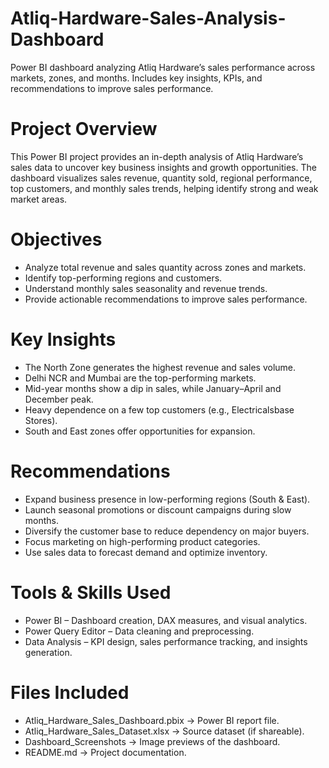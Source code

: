 # Atliq-Hardware-Sales-Analysis-Dashboard
Power BI dashboard analyzing Atliq Hardware’s sales performance across markets, zones, and months. Includes key insights, KPIs, and recommendations to improve sales performance.

# Project Overview
This Power BI project provides an in-depth analysis of Atliq Hardware’s sales data to uncover key business insights and growth opportunities.
The dashboard visualizes sales revenue, quantity sold, regional performance, top customers, and monthly sales trends, helping identify strong and weak market areas.

# Objectives
- Analyze total revenue and sales quantity across zones and markets.
- Identify top-performing regions and customers.
- Understand monthly sales seasonality and revenue trends.
- Provide actionable recommendations to improve sales performance.

# Key Insights
- The North Zone generates the highest revenue and sales volume.
- Delhi NCR and Mumbai are the top-performing markets.
- Mid-year months show a dip in sales, while January–April and December peak.
- Heavy dependence on a few top customers (e.g., Electricalsbase Stores).
- South and East zones offer opportunities for expansion.

# Recommendations
- Expand business presence in low-performing regions (South & East).
- Launch seasonal promotions or discount campaigns during slow months.
- Diversify the customer base to reduce dependency on major buyers.
- Focus marketing on high-performing product categories.
- Use sales data to forecast demand and optimize inventory.

# Tools & Skills Used
- Power BI – Dashboard creation, DAX measures, and visual analytics.
- Power Query Editor – Data cleaning and preprocessing.
- Data Analysis – KPI design, sales performance tracking, and insights generation.

# Files Included
- Atliq_Hardware_Sales_Dashboard.pbix → Power BI report file.
- Atliq_Hardware_Sales_Dataset.xlsx → Source dataset (if shareable).
- Dashboard_Screenshots → Image previews of the dashboard.
- README.md → Project documentation.

